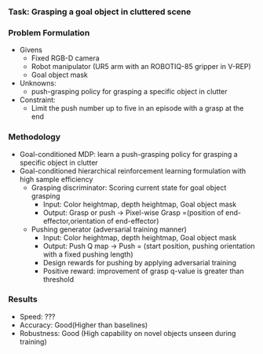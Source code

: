 ### Task: Grasping a goal object in cluttered scene
### Problem Formulation
- Givens
   - Fixed RGB-D camera 
   - Robot manipulator (UR5 arm with an ROBOTIQ-85 gripper in V-REP)
   - Goal object mask
- Unknowns:
   - push-grasping policy for grasping a specific object in clutter
- Constraint:
   - Limit the push number up to five in an episode with a grasp at the end


### Methodology
- Goal-conditioned MDP:  learn a push-grasping policy for grasping a specific object in clutter
- Goal-conditioned hierarchical reinforcement learning formulation with high sample efficiency
   - Grasping discriminator:  Scoring current state for goal object grasping 
      - Input: Color heightmap, depth heightmap, Goal object mask 
      - Output: Grasp or push → Pixel-wise Grasp =(position of end-effector,orientation of end-effector)
   - Pushing generator (adversarial training manner)
      - Input:  Color heightmap, depth heightmap, Goal object mask 
      - Output: Push Q map → Push = (start position, pushing orientation with a fixed pushing length)
      - Design rewards for pushing by applying adversarial training
      - Positive reward: improvement of grasp q-value is greater than threshold


### Results
- Speed: ???
- Accuracy:  Good(Higher than baselines)
- Robustness: Good (High capability on novel objects unseen during training)

